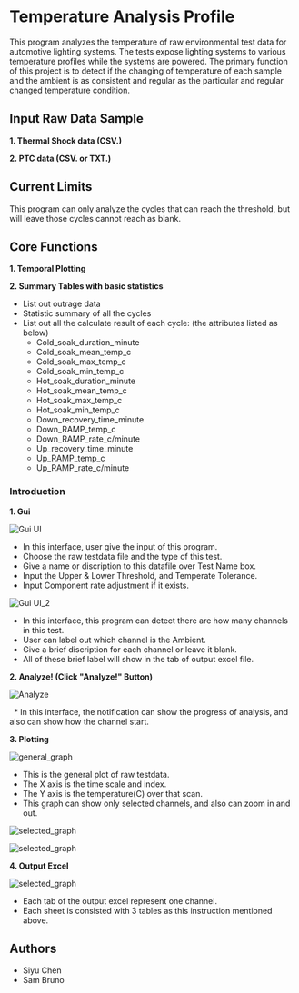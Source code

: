 # Temperature Analysis Profile 

This program analyzes the temperature of raw environmental test data for automotive lighting systems. The tests expose lighting systems to various temperature profiles while the systems are powered. The primary function of this project is to detect if the changing of temperature of each sample and the ambient is as consistent and regular as the particular and regular changed temperature condition.

## Input Raw Data Sample
**1. Thermal Shock data (CSV.)**

**2. PTC data (CSV. or TXT.)**

## Current Limits

This program can only analyze the cycles that can reach the threshold, but will leave those cycles cannot reach as blank. 

## Core Functions

**1. Temporal Plotting**

**2. Summary Tables with basic statistics**
* List out outrage data
* Statistic summary of all the cycles
* List out all the calculate result of each cycle: (the attributes listed as below)
   * Cold_soak_duration_minute
   * Cold_soak_mean_temp_c
   * Cold_soak_max_temp_c
   * Cold_soak_min_temp_c
   * Hot_soak_duration_minute
   * Hot_soak_mean_temp_c
   * Hot_soak_max_temp_c
   * Hot_soak_min_temp_c
   * Down_recovery_time_minute
   * Down_RAMP_temp_c
   * Down_RAMP_rate_c/minute
   * Up_recovery_time_minute
   * Up_RAMP_temp_c
   * Up_RAMP_rate_c/minute

### Introduction
**1. Gui**

![Gui UI](/images/tshock_gui.PNG)

   * In this interface, user give the input of this program.
   * Choose the raw testdata file and the type of this test.
   * Give a name or discription to this datafile over Test Name box.
   * Input the Upper & Lower Threshold, and Temperate Tolerance.
   * Input Component rate adjustment if it exists.
   

![Gui UI_2](/images/tshock_gui_2.PNG)

   * In this interface, this program can detect there are how many channels in this test.
   * User can label out which channel is the Ambient.
   * Give a brief discription for each channel or leave it blank.
   * All of these brief label will show in the tab of output excel file.
   
**2. Analyze! (Click "Analyze!" Button)**

![Analyze](/images/notification.PNG)

   * In this interface, the notification can show the progress of analysis, and also can show how the channel start.
   
**3. Plotting**

![general_graph](/images/general_plot.PNG)

   * This is the general plot of raw testdata.
   * The X axis is the time scale and index.
   * The Y axis is the temperature(C) over that scan.
   * This graph can show only selected channels, and also can zoom in and out.
   
![selected_graph](/images/scale_in_graph.PNG)

![selected_graph](/images/ambient_graph.PNG)

**4. Output Excel**

![selected_graph](/images/output.PNG)

   * Each tab of the output excel represent one channel.
   * Each sheet is consisted with 3 tables as this instruction mentioned above.

## Authors

* Siyu Chen
* Sam Bruno

